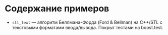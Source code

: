 # Содержание примеров

- `stl_text` &mdash; алгоритм Беллмана-Форда (Ford & Bellman) на C++/STL с текстовыми форматами ввода/вывода. Покрыт тестами на boost.test.
